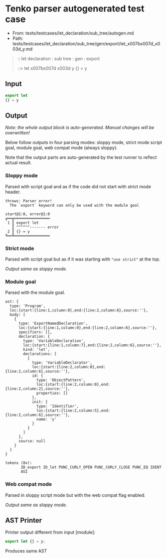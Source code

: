 # Tenko parser autogenerated test case

- From: tests/testcases/let_declaration/sub_tree/autogen.md
- Path: tests/testcases/let_declaration/sub_tree/gen/export/let_x007bx007d_x003d_y.md

> :: let declaration : sub tree : gen : export
>
> ::> let x007bx007d x003d y
>          {} = y

## Input


`````js
export let
{} = y
`````

## Output

_Note: the whole output block is auto-generated. Manual changes will be overwritten!_

Below follow outputs in four parsing modes: sloppy mode, strict mode script goal, module goal, web compat mode (always sloppy).

Note that the output parts are auto-generated by the test runner to reflect actual result.

### Sloppy mode

Parsed with script goal and as if the code did not start with strict mode header.

`````
throws: Parser error!
  The `export` keyword can only be used with the module goal

start@1:0, error@1:0
╔══╦════════════════
 1 ║ export let
   ║ ^^^^^^------- error
 2 ║ {} = y
╚══╩════════════════

`````

### Strict mode

Parsed with script goal but as if it was starting with `"use strict"` at the top.

_Output same as sloppy mode._

### Module goal

Parsed with the module goal.

`````
ast: {
  type: 'Program',
  loc:{start:{line:1,column:0},end:{line:2,column:6},source:''},
  body: [
    {
      type: 'ExportNamedDeclaration',
      loc:{start:{line:1,column:0},end:{line:2,column:6},source:''},
      specifiers: [],
      declaration: {
        type: 'VariableDeclaration',
        loc:{start:{line:1,column:7},end:{line:2,column:6},source:''},
        kind: 'let',
        declarations: [
          {
            type: 'VariableDeclarator',
            loc:{start:{line:2,column:0},end:{line:2,column:6},source:''},
            id: {
              type: 'ObjectPattern',
              loc:{start:{line:2,column:0},end:{line:2,column:2},source:''},
              properties: []
            },
            init: {
              type: 'Identifier',
              loc:{start:{line:2,column:5},end:{line:2,column:6},source:''},
              name: 'y'
            }
          }
        ]
      },
      source: null
    }
  ]
}

tokens (8x):
       ID_export ID_let PUNC_CURLY_OPEN PUNC_CURLY_CLOSE PUNC_EQ IDENT
       ASI
`````


### Web compat mode

Parsed in sloppy script mode but with the web compat flag enabled.

_Output same as sloppy mode._

## AST Printer

Printer output different from input [module]:

````js
export let {} = y;
````

Produces same AST

